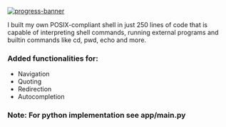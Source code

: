 [![progress-banner](https://backend.codecrafters.io/progress/shell/ed1a69d6-5142-4ee8-aee6-fa6ac5af0488)](https://app.codecrafters.io/users/codecrafters-bot?r=2qF)

I built my own POSIX-compliant shell in just 250 lines of code that is capable of
interpreting shell commands, running external programs and builtin commands like
cd, pwd, echo and more. 
### Added functionalities for:
-  Navigation
-  Quoting
-  Redirection
-  Autocompletion


### Note: For python implementation see app/main.py
